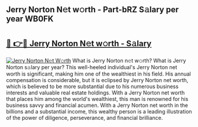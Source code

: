 ## Jerry Norton N𝚎t w𝚘rth - Part-bRZ S𝚊lary per year WB0FK

# <h2><a href="http://gc56yv6.nevu.top/?p=Jerry+Norton">🔗 👉🔴 Jerry Norton N𝚎t w𝚘rth - S𝚊lary</a></h2>

[![Jerry Norton N𝚎t W𝚘rth](https://i.imgur.com/Oavwk0R.jpeg)](http://gc56yv6.nevu.top/?p=Jerry+Norton)
What is Jerry Norton n𝚎t w𝚘rth? What is Jerry Norton s𝚊lary per year?
This well-heeled individual's Jerry Norton net worth is significant, making him one of the wealthiest in his field. His annual compensation is considerable, but it is eclipsed by Jerry Norton net worth, which is believed to be more substantial due to his numerous business interests and valuable real estate holdings. With a Jerry Norton net worth that places him among the world's wealthiest, this man is renowned for his business savvy and financial acumen. With a Jerry Norton net worth in the billions and a substantial income, this wealthy person is a leading illustration of the power of diligence, perseverance, and financial brilliance.
